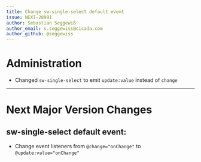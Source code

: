 ```yaml
---
title: Change sw-single-select default event
issue: NEXT-28991
author: Sebastian Seggewiß
author_email: s.seggewiss@cicada.com
author_github: @seggewiss
---
```

# Administration
* Changed `sw-single-select` to emit `update:value` instead of `change`
___
# Next Major Version Changes
## sw-single-select default event:
* Change event listeners from `@change="onChange"` to `@update:value="onChange"`

